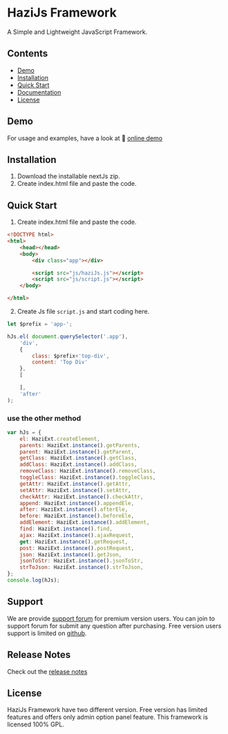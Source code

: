 # HaziJs Framework
A Simple and Lightweight JavaScript Framework.

## Contents
- [Demo](#demo)
- [Installation](#installation)
- [Quick Start](#quick-start)
- [Documentation](#documentation)
- [License](#license)

## Demo
For usage and examples, have a look at :rocket: [online demo]()

## Installation

1. Download the installable nextJs zip.
2. Create index.html file and paste the code.


## Quick Start
1. Create index.html file and paste the code.
```html
<!DOCTYPE html>
<html>
    <head></head>
    <body>
        <div class="app"></div>

        <script src="js/haziJs.js"></script>
        <script src="js/script.js"></script>
    </body>

</html>
```
2. Create Js file `script.js` and start coding here.
```js
let $prefix = 'app-';

hJs.el( document.querySelector('.app'),
    'div',
    {
        class: $prefix+'top-div',
        content: 'Top Div'
    },
    [

    ],
    'after'
);
```
<h3>use the other method</h3>

```js
var hJs = {
    el: HaziExt.createElement,
    parents: HaziExt.instance().getParents,
    parent: HaziExt.instance().getParent,
    getClass: HaziExt.instance().getClass,
    addClass: HaziExt.instance().addClass,
    removeClass: HaziExt.instance().removeClass,
    toggleClass: HaziExt.instance().toggleClass,
    getAttr: HaziExt.instance().getAttr,
    setAttr: HaziExt.instance().setAttr,
    checkAttr: HaziExt.instance().checkAttr,
    append: HaziExt.instance().appendEle,
    after: HaziExt.instance().afterEle,
    before: HaziExt.instance().beforeEle,
    addElement: HaziExt.instance().addElement,
    find: HaziExt.instance().find,
    ajax: HaziExt.instance().ajaxRequest,
    get: HaziExt.instance().getRequest,
    post: HaziExt.instance().postRequest,
    json: HaziExt.instance().getJson,
    jsonToStr: HaziExt.instance().jsonToStr,
    strToJson: HaziExt.instance().strToJson,
};
console.log(hJs);
```

## Support
We are provide [support forum]() for premium version users. You can join to support forum for submit any question after purchasing. Free version users support is limited on [github]().

## Release Notes
Check out the [release notes]()

## License
HaziJs Framework have two different version. Free version has limited features and offers only admin option panel feature.  This framework is licensed 100% GPL.
